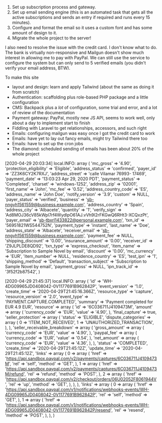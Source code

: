 1) Set up subscription process and gateway. 
2) Set up email sending engine (this is an automated task that gets all the active subscriptions and sends an entry if required and runs every 15 minutes). 
3) Configure and format the email so it uses a custom font and has some amount of design to it.
4) Migrate the whole project to the server!

I also need to resolve the issue with the credit card. I don't know what to do. The bank is virtually non-responsive and Mailgun doesn't show much interest in allowing me to pay with PayPal. We can still use the service to configure the system but can only send to 5 verified emails (you didn't verify your email address, BTW).

To make this site
- layout and design: learn and apply Tailwind (about the same as doing it from scratch)
- Authentication: scaffolding plus role-based PHP package and a little configuration
- CMS: Backpack plus a _lot_ of configuration, some trial and error, and a lot of review of the documentation
- Payment gateway: PayPal, mostly new JS API, seems to work well, only about a day to implement start to finish
- Fiddling with Laravel to get relationships, accessors, and such right
- Emails: configuring mailgun was easy once I got the credit card to work
- Emails: have yet to lay out fancy emails, might try Tailwind there too
- Emails: have to set up the cron jobs
- The diamond: scheduled sending of emails has been about 20% of the whole project

[2020-04-29 20:03:34] local.INFO: array (
  'mc_gross' => '4.90',
  'protection_eligibility' => 'Eligible',
  'address_status' => 'confirmed',
  'payer_id' => 'ZZ3K6CY2K7RXJ',
  'address_street' => 'calle Vilamar 76993- 17469',
  'payment_date' => '13:03:23 Apr 29, 2020 PDT',
  'payment_status' => 'Completed',
  'charset' => 'windows-1252',
  'address_zip' => '02001',
  'first_name' => 'John',
  'mc_fee' => '0.52',
  'address_country_code' => 'ES',
  'address_name' => 'John Doe',
  'notify_version' => '3.9',
  'custom' => NULL,
  'payer_status' => 'verified',
  'business' => 'sb-nngyh1561559@business.example.com',
  'address_country' => 'Spain',
  'address_city' => 'Albacete',
  'quantity' => '1',
  'verify_sign' => 'Ad8MOJ36cV85kWpl7rf4WydlpO61AJ.vVh9l2rFKGwQ6RHt3-XCQxzPt',
  'payer_email' => 'sb-tbxrl1433822@personal.example.com',
  'txn_id' => '56951821WS544752N',
  'payment_type' => 'instant',
  'last_name' => 'Doe',
  'address_state' => 'Albacete',
  'receiver_email' => 'sb-nngyh1561559@business.example.com',
  'payment_fee' => NULL,
  'shipping_discount' => '0.00',
  'insurance_amount' => '0.00',
  'receiver_id' => 'Z9JLPLDE8QD92',
  'txn_type' => 'express_checkout',
  'item_name' => 'Subscription to Sample Novel by email',
  'discount' => '0.00',
  'mc_currency' => 'EUR',
  'item_number' => NULL,
  'residence_country' => 'ES',
  'test_ipn' => '1',
  'shipping_method' => 'Default',
  'transaction_subject' => 'Subscription to Sample Novel by email',
  'payment_gross' => NULL,
  'ipn_track_id' => '3f52f2b87542',
) 

[2020-04-29 21:45:37] local.INFO: array (
  'id' => 'WH-4DG09965JD0408042-0V1177691B962842P',
  'event_version' => '1.0',
  'create_time' => '2020-04-29T21:45:16.366Z',
  'resource_type' => 'capture',
  'resource_version' => '2.0',
  'event_type' => 'PAYMENT.CAPTURE.COMPLETED',
  'summary' => 'Payment completed for EUR 4.9 EUR',
  'resource' => 
  array (
    'id' => '6C036711J4109473M',
    'amount' => 
    array (
      'currency_code' => 'EUR',
      'value' => '4.90',
    ),
    'final_capture' => true,
    'seller_protection' => 
    array (
      'status' => 'ELIGIBLE',
      'dispute_categories' => 
      array (
        0 => 'ITEM_NOT_RECEIVED',
        1 => 'UNAUTHORIZED_TRANSACTION',
      ),
    ),
    'seller_receivable_breakdown' => 
    array (
      'gross_amount' => 
      array (
        'currency_code' => 'EUR',
        'value' => '4.90',
      ),
      'paypal_fee' => 
      array (
        'currency_code' => 'EUR',
        'value' => '0.54',
      ),
      'net_amount' => 
      array (
        'currency_code' => 'EUR',
        'value' => '4.36',
      ),
    ),
    'status' => 'COMPLETED',
    'create_time' => '2020-04-29T21:45:12Z',
    'update_time' => '2020-04-29T21:45:12Z',
    'links' => 
    array (
      0 => 
      array (
        'href' => 'https://api.sandbox.paypal.com/v2/payments/captures/6C036711J4109473M',
        'rel' => 'self',
        'method' => 'GET',
      ),
      1 => 
      array (
        'href' => 'https://api.sandbox.paypal.com/v2/payments/captures/6C036711J4109473M/refund',
        'rel' => 'refund',
        'method' => 'POST',
      ),
      2 => 
      array (
        'href' => 'https://api.sandbox.paypal.com/v2/checkout/orders/06U02052F8061944V',
        'rel' => 'up',
        'method' => 'GET',
      ),
    ),
  ),
  'links' => 
  array (
    0 => 
    array (
      'href' => 'https://api.sandbox.paypal.com/v1/notifications/webhooks-events/WH-4DG09965JD0408042-0V1177691B962842P',
      'rel' => 'self',
      'method' => 'GET',
    ),
    1 => 
    array (
      'href' => 'https://api.sandbox.paypal.com/v1/notifications/webhooks-events/WH-4DG09965JD0408042-0V1177691B962842P/resend',
      'rel' => 'resend',
      'method' => 'POST',
    ),
  ),
)  
